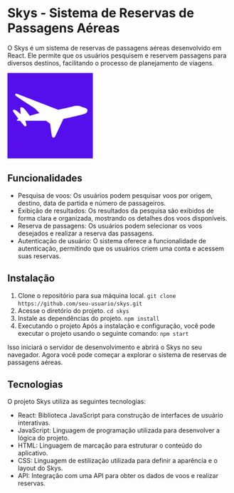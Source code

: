 # Skys - Sistema de Reservas de Passagens Aéreas
O Skys é um sistema de reservas de passagens aéreas desenvolvido em React. Ele permite que os usuários pesquisem e reservem passagens para diversos destinos, facilitando o processo de planejamento de viagens.

![Logo](https://github.com/F-Gabriel-Braga/skys/blob/main/public/logo192.png?raw=true)

## Funcionalidades
* Pesquisa de voos: Os usuários podem pesquisar voos por origem, destino, data de partida e número de passageiros.
* Exibição de resultados: Os resultados da pesquisa são exibidos de forma clara e organizada, mostrando os detalhes dos voos disponíveis.
* Reserva de passagens: Os usuários podem selecionar os voos desejados e realizar a reserva das passagens.
* Autenticação de usuário: O sistema oferece a funcionalidade de autenticação, permitindo que os usuários criem uma conta e acessem suas reservas.

## Instalação
1. Clone o repositório para sua máquina local.
`git clone https://github.com/seu-usuario/skys.git`
2. Acesse o diretório do projeto.
`cd skys`
3. Instale as dependências do projeto.
`npm install`
4. Executando o projeto
Após a instalação e configuração, você pode executar o projeto usando o seguinte comando:
`npm start`

Isso iniciará o servidor de desenvolvimento e abrirá o Skys no seu navegador. Agora você pode começar a explorar o sistema de reservas de passagens aéreas.

## Tecnologias
O projeto Skys utiliza as seguintes tecnologias:
* React: Biblioteca JavaScript para construção de interfaces de usuário interativas.
* JavaScript: Linguagem de programação utilizada para desenvolver a lógica do projeto.
* HTML: Linguagem de marcação para estruturar o conteúdo do aplicativo.
* CSS: Linguagem de estilização utilizada para definir a aparência e o layout do Skys.
* API: Integração com uma API para obter os dados de voos e realizar reservas.
